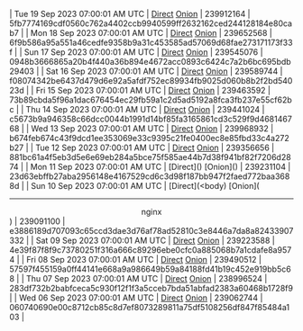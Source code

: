 | Tue 19 Sep 2023 07:00:01 AM UTC | [Direct](https://oshi.at/USdK) [Onion](http://5ety7tpkim5me6eszuwcje7bmy25pbtrjtue7zkqqgziljwqy3rrikqd.onion/USdK) | 239912164 | 5fb7774169cdf0560c762a4402ccb9940599ff2632162ced244128184e80cab7 | 
| Mon 18 Sep 2023 07:00:01 AM UTC | [Direct](https://oshi.at/soRg) [Onion](http://5ety7tpkim5me6eszuwcje7bmy25pbtrjtue7zkqqgziljwqy3rrikqd.onion/soRg) | 239652568 | 6f9b586a95a551a46cedfe9358b9a31c453585ad57069d68fae273171173f33f | 
| Sun 17 Sep 2023 07:00:01 AM UTC | [Direct](https://oshi.at/jnvR) [Onion](http://5ety7tpkim5me6eszuwcje7bmy25pbtrjtue7zkqqgziljwqy3rrikqd.onion/jnvR) | 239545076 | 0948b3666865a20b4f440a36b894e4672acc0893c6424c7a2b6bc695bdb29403 | 
| Sat 16 Sep 2023 07:00:01 AM UTC | [Direct](https://oshi.at/nAjV) [Onion](http://5ety7tpkim5me6eszuwcje7bmy25pbtrjtue7zkqqgziljwqy3rrikqd.onion/nAjV) | 239589744 | f08074342be6437d479d6e92a5afdf752ec89934fb9025d060b8b2f2bd54023d | 
| Fri 15 Sep 2023 07:00:01 AM UTC | [Direct](https://oshi.at/kVZA) [Onion](http://5ety7tpkim5me6eszuwcje7bmy25pbtrjtue7zkqqgziljwqy3rrikqd.onion/kVZA) | 239463592 | 73b89cbda5f96a1dac676454ec29fb59a1c2d5ad5192a8fca3fb237e55cf62bc | 
| Thu 14 Sep 2023 07:00:01 AM UTC | [Direct](https://oshi.at/vfyc) [Onion](http://5ety7tpkim5me6eszuwcje7bmy25pbtrjtue7zkqqgziljwqy3rrikqd.onion/vfyc) | 239441024 | c5673b9a946358c66dcc0044b1991d14bf85fa3165861cd3c529f9d468146768 | 
| Wed 13 Sep 2023 07:00:01 AM UTC | [Direct](https://oshi.at/sqat) [Onion](http://5ety7tpkim5me6eszuwcje7bmy25pbtrjtue7zkqqgziljwqy3rrikqd.onion/sqat) | 239968932 | b674feb674c43f9dcd1ee353069e33c9395c21fe0400ec8e85fbd33c4a272b27 | 
| Tue 12 Sep 2023 07:00:01 AM UTC | [Direct](https://oshi.at/kjcT) [Onion](http://5ety7tpkim5me6eszuwcje7bmy25pbtrjtue7zkqqgziljwqy3rrikqd.onion/kjcT) | 239356656 | 881bc61a4f5eb3d5e6e69eb284a5bce75f585ae44b7d38f941bf82f7206d2874 | 
| Mon 11 Sep 2023 07:00:01 AM UTC | [Direct](</body></html>) [Onion](</body></html>) | 239231104 | 23d63ebffb27aba2956148e4167529cd6c3d98f187bb947f2faed772baa3688d | 
| Sun 10 Sep 2023 07:00:01 AM UTC | [Direct](<body) [Onion](<hr><center>nginx</center>) | 239091100 | e3886189d707093c65ccd3dae3d76af78ad52810c3e8446a7da8a82433907332 | 
| Sat 09 Sep 2023 07:00:01 AM UTC | [Direct](https://oshi.at/pHHi) [Onion](http://5ety7tpkim5me6eszuwcje7bmy25pbtrjtue7zkqqgziljwqy3rrikqd.onion/pHHi) | 239223588 | 4e39f87f8f9c73780251f316a666c89296ebe0cfc0a885068b7a1cdafe8a9574 | 
| Fri 08 Sep 2023 07:00:01 AM UTC | [Direct](https://oshi.at/mqva) [Onion](http://5ety7tpkim5me6eszuwcje7bmy25pbtrjtue7zkqqgziljwqy3rrikqd.onion/mqva) | 239490512 | 57597f455159a0ff44141e668a9a986649b59a84188fd41b19c452e919bb5c68 | 
| Thu 07 Sep 2023 07:00:01 AM UTC | [Direct](https://oshi.at/kyEHG) [Onion](http://5ety7tpkim5me6eszuwcje7bmy25pbtrjtue7zkqqgziljwqy3rrikqd.onion/kyEHG) | 238996524 | 283df732b2babfceca5c930f12f1f3a5cceb7bda51abfad2383a60468b1728f9 | 
| Wed 06 Sep 2023 07:00:01 AM UTC | [Direct](https://oshi.at/jkrH) [Onion](http://5ety7tpkim5me6eszuwcje7bmy25pbtrjtue7zkqqgziljwqy3rrikqd.onion/jkrH) | 239062744 | 060740690e00c8712cb85c8d7ef8073289811a75df5108256df847f85484a103 | 
